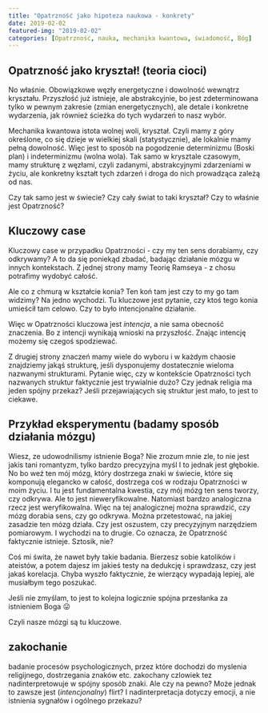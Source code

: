 ```yaml
---
title: "Opatrzność jako hipoteza naukowa - konkrety"
date: 2019-02-02
featured-img: "2019-02-02"
categories: [Opatrzność, nauka, mechanika kwantowa, świadomość, Bóg]
---
```


## Opatrzność jako kryształ! (teoria cioci)

No właśnie. Obowiązkowe węzły energetyczne i dowolność wewnątrz kryształu. Przyszłość już istnieje, ale abstrakcyjnie, bo jest zdeterminowana tylko w pewnym zakresie (zmian energetycznych), ale detale i konkretne wydarzenia, jak również ścieżka do tych wydarzeń to nasz wybór.

Mechanika kwantowa istota wolnej woli, kryształ. Czyli mamy z góry określone, co się dzieje w wielkiej skali (statystycznie), ale lokalnie mamy pełną dowolność. Więc jest to sposób na pogodzenie determinizmu (Boski plan) i indeterminizmu (wolna wola). Tak samo w krysztale czasowym, mamy strukturę z węzłami, czyli zadanymi, abstrakcyjnymi zdarzeniami w życiu, ale konkretny kształt tych zdarzeń i droga do nich prowadząca zależą od nas.

Czy tak samo jest w świecie? Czy cały świat to taki kryształ? Czy to właśnie jest Opatrzność?

## Kluczowy case

Kluczowy case w przypadku Opatrzności - czy my ten sens dorabiamy, czy odkrywamy? A to da się poniekąd zbadać, badając działanie mózgu w innych kontekstach. Z jednej strony mamy Teorię Ramseya - z chosu potrafimy wydobyć całość.

Ale co z chmurą w kształcie konia? Ten koń tam jest czy to my go tam widzimy? Na jedno wychodzi. Tu kluczowe jest pytanie, czy ktoś tego konia umieścił tam celowo. Czy to było intencjonalne działanie.

Więc w Opatrzności kluczowa jest *intencja*, a nie sama obecność znaczenia. Bo z intencji wynikają wnioski na przyszłość. Znając intencję możemy się czegoś spodziewać.

Z drugiej strony znaczeń mamy wiele do wyboru i w każdym chaosie znajdziemy jakąś strukturę, jeśli dysponujemy dostatecznie wieloma nazwanymi strukturami. 
Pytanie więc, czy w kontekście Opatrzności tych nazwanych struktur faktycznie jest trywialnie dużo? Czy jednak religia ma jeden spójny przekaz? Jeśli przejawiających się struktur jest mało, to jest to ciekawe.


## Przykład eksperymentu (badamy sposób działania mózgu)

Wiesz, ze udowodnilismy istnienie Boga? Nie zrozum mnie zle, to nie jest jakis tani romantyzm, tylko bardzo precyzyjna myśl
I to jednak jest głębokie. No bo weź ten mój mózg, który dostrzega znaki w świecie, które się komponują elegancko w całość, dostrzega coś w rodzaju Opatrzności w moim życiu. I tu jest fundamentalna kwestia, czy mój mózg ten sens tworzy, czy odkrywa.
Ale to jest nieweryfikowalne. Natomiast bardzo analogiczna rzecz jest weryfikowalna.
Więc na tej analogicznej można sprawdzić, czy mózg dorabia sens, czy go odkrywa.
Można przetestować, na jakiej zasadzie ten mózg działa. Czy jest oszustem, czy precyzyjnym narzędziem pomiarowym.
I wychodzi na to drugie.
Co oznacza, że Opatrzność faktycznie istnieje.
Sztosik, nie?

Coś mi świta, że nawet były takie badania. Bierzesz sobie katolików i ateistów, a potem dajesz im jakieś testy na dedukcję i sprawdzasz, czy jest jakaś korelacja. Chyba wyszło faktycznie, że wierzący wypadają lepiej, ale musiałbym tego poszukać.

Jeśli nie zmyślam, to jest to kolejna logicznie spójna przesłanka za istnieniem Boga 😛

Czyli nasze mózgi są tu kluczowe.

## zakochanie

badanie procesów psychologicznych, przez które dochodzi do myslenia religijnego, dostrzegania znaków etc. zakochany czlowiek tez nadinterpretowuje w spójny sposób znaki. Ale czy na pewno? Może jednak to zawsze jest (*intencjonalny*) flirt? I nadinterpretacja dotyczy emocji, a nie istnienia sygnałów i ogólnego przekazu?

